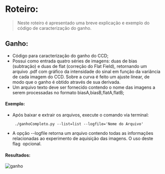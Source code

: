 # Roteiro:
> Neste roteiro é apresentado uma breve explicação e exemplo do código de caracterização do ganho.

## Ganho:
  - Código para caracterização do ganho do CCD;
  - Possui como entrada quatro séries de imagens: duas de bias (subtração) e duas de flat (correção do Flat Field), retornando um arquivo .pdf com gráfico da intensidade do sinal em função da variância
de cada imagem do CCD. Sobre a curva é feito um ajuste linear, de modo que o ganho é obtido através de sua derivada.
  - Um arquivo texto deve ser fornecido contendo o nome das imagens a serem processadas no formato biasA,biasB,flatA,flatB;

#### Exemplo:
  - Após baixar e extrair os arquivos, execute o comando via terminal:
  
         ./ganhoCompleto.py --list=list --logfile='Nome do Arquivo'
      
   - A opção --logfile retorna um arquivo contendo todas as informações relacionadas ao experimento 
de aquisição das imagens. O uso deste flag  opcional.

#### Resultados:
![ganho](https://cloud.githubusercontent.com/assets/23655702/22106976/908f5686-de32-11e6-8d3a-e892f602171c.png)
